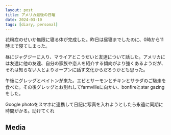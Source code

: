 ```yaml
---
layout: post
title: アメリカ最後の日曜
date: 2024-03-10
tags: [diary, personal]
---
```


花粉症のせいか無限に寝る体が完成した。昨日は昼寝までしたのに、0時から11時まで寝てしまった。

昼にジャグジーに入り、マライアとこうだいと友達について話した。アメリカには友達に他の友達、自分の家族や恋人を紹介する傾向がより強くあるようだが、それは知らない人とよりオープンに話す文化からだろうかとも思った。

午後にグレッグとペイトンが来た。エビとサーモンとチキンとサラダのご馳走を食べた。その後グレッグとお別れしてfarmvilleに向かい、bonfireとstar gazingをした。

Google photoをスマホに連携して日記に写真を入れようとしたら永遠に同期に時間がかる。助けてくれ
## Media

<div style="display: flex; flex-wrap: wrap; gap: 10px;"><img src="https://lh3.googleusercontent.com/lr/AAJ1LKdEw8v9njrNQTPAAXYIcloVOWB0jm-U9CtaBIRD6gIFj6ijhnHOdslTYiHt0tGPPobOIxqEM5C0nO6wJWwechrHSMOpl0HF3NLIi4GN5Sc7A3cqVGL77KzPFU8fa53FtBzidWLiYf9Vtwi9z3JRl1acb9HkyrHW10PICc2uo83wFh49NlmBNkH13INTfwSuWdv9vTuIh_qcjyg_WyR01M-09NesNdA-dQEzpNyf6jm0BCUackvuvniiQyX0UfDvmdi0bk4LS0Kn_QE6zUnBOFckwVOsQAgBvK5JAFxzfRnMHYZH4rNXAv6MPikyZR1Rv0cQK4lc544SGGRMlLZ-Uc3NyYQCN_tc4ImVbzcfKFD50nmJlIPU74kIWlhgW3OyHdshG5p00-U6tqyzUmWyo2Skczz9fudN2ZVBsqxJo4lJKhQuR4Rtu8bwNGPgaw5bMSSi0mcjTTgTSjHKejvHGiDRvfzzlbIc73Kl4nZfwAKy3XngTDLQPyJvYTPZZ-XiuXttcTSJAJ32zW4qHGr834NgNak6CI2xG6d6zVfTVgIhGtPsavO9wDSuXpCZ1c71l9vHCA8JfoC7q41NnNNkuvDlkggXveAixhKpzE1WgmV0qtsm4v-YAJSGafbvIDMon3Y_NlDM2sOoUIIZigu6hV2hPlIU124BAlMLRcKb4hAzwNvO_l5hGPwDXq0nddjKXQLiZvpAf6JKG3rp3ErEBc1uRKsRkVPddKJuNgbUjRTKnvwK5cS1U0gAlxYYAK6iNfC6jGkcXIb4L8AFw1hFqojV9sFFo7tapWG45_mlzLlDgypV17RtzTc1NrR0o0VAQatnj1dSXoyKQhV_Dse1bmEkZmf1UGWbcULNEYUJuAV3JmmC2DAOiNmyea_OnGwk010w_F6OTSQzghcYErClNLFCXEvkiAzIsN7nKFg8Cao-AEKfJiQmf6-eabkkHkEx85eX-n4" alt="" style="max-width: 100%; height: auto;"><br> <img src="https://lh3.googleusercontent.com/lr/AAJ1LKf58p21UPEiPCpO7ndAVIqNpuLSDXmO-bT6v6nlV3V9QA3giwHFL7UVO-GBH6OcU0BfGWyef56oQHg-GYxxLrxHYW7QKoWBVBeyz_FZ4jdA8GMNuDoUb_cyMEwl7E9Q2d0eE3s-3ydGb8oIFgX3e4qhM2oi4t8XoAIc87kXEiyIOOaZ6eJ1Cvw0D4m8TTyL4RLmdEsvcVmmNilDt17GKhnMYWhhtBhSZd_4Fq4jF5tr1qJ_wDQBZa7-xTILHTxCt3XVEauhqTdntIDehd91x0tVh6g51RxmPuHa9yc91rFJeTeRUpdKOcDIjH41ONoqy5jWIppeQEbPBWBwwZDPMHQXc3LbCSa27oK4rmoLarDvGBP8CSb38pNCeav7wCfOdV3chGWxlVa-bf171Bhbidy4mSOTVF4qDt733AnyBAL26NVAizb_1cwxxfKGr-YVHJGH2Duk2keT0t-XAYW5K6cC1AZgRh9W6wi_H-d4GC7TtmZJOBBX5fKASZumY5Ghs-u_WvLiAmR5OeIZ6wn70_aIHedJ2-Utn1bzmR2sd728CIBtNCwNdDc1qVt17Mv5oF_yXpkZcLiYnECp63dp5X052fUIJ2p8IThpCM7b1HVKp30cWvU5j-Y23Ti1AqN-UKERnwA3i-1SOFSY8vY-BXuBvj-4H7cdWhzgosZLeXBrZcQyxzw2ka0_EU1ZDuYvuWVDDdz-fM7lnUOAbfnXK5cekIREjfVj1mTCcAxSQgPzvSkicy77j3O1p034XN-uJWUE4IcLpj6Jy12SlRuDLNiCjSWv8P7VTnTGJmDHeajFePduGDtFp5jGMVRjScoaDpzdwKPzgFjfDAbtaiRP9EBHplhBYdgWP6011fH9B66gPJ24xFVFue2fckcjllO8QctO_BSVxgRMzFIFtuDIzwwX6iFGeLwv4JM5FFnbM9qiQWtefufcsCPoqOtmtXOsZ-BmWz0" alt="" style="max-width: 100%; height: auto;"><br></div>
